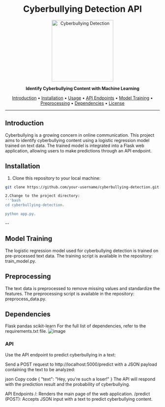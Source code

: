 <h1 align="center">Cyberbullying Detection API</h1>


  <p align="center">
  <img src="https://github.com/melbinmartin/socialsafe/assets/79624780/77944ea7-1954-4ee8-9360-b5622aa3bbe5" alt="Cyberbullying Detection" width="200"/>
</p>


<p align="center">
  <strong>Identify Cyberbullying Content with Machine Learning</strong>
</p>

<p align="center">
  <a href="#introduction">Introduction</a> •
  <a href="#installation">Installation</a> •
  <a href="#usage">Usage</a> •
  <a href="#api-endpoints">API Endpoints</a> •
  <a href="#model-training">Model Training</a> •
  <a href="#preprocessing">Preprocessing</a> •
  <a href="#dependencies">Dependencies</a> •
  <a href="#license">License</a>
</p>

---

## Introduction

Cyberbullying is a growing concern in online communication. This project aims to identify cyberbullying content using a logistic regression model trained on text data. The trained model is integrated into a Flask web application, allowing users to make predictions through an API endpoint.

## Installation

1. Clone this repository to your local machine:

```bash
git clone https://github.com/your-username/cyberbullying-detection.git

2.Change to the project directory:
'''bash
cd cyberbullying-detection.

python app.py.
```


--
## Model Training
The logistic regression model used for cyberbullying detection is trained on pre-processed text data. The training script is available in the repository: train_model.py.

## Preprocessing
The text data is preprocessed to remove missing values and standardize the features. The preprocessing script is available in the repository: preprocess_data.py.

## Dependencies
Flask
pandas
scikit-learn
For the full list of dependencies, refer to the requirements.txt file.
![image](https://github.com/melbinmartin/socialsafe/assets/79624780/1af00f80-814d-419e-ab76-1d6612c9616b)


### API 

Use the API endpoint to predict cyberbullying in a text:

Send a POST request to http://localhost:5000/predict with a JSON payload containing the text to be analyzed:

json
Copy code
{
    "text": "Hey, you're such a loser!"
}
The API will respond with the prediction result and the probability of cyberbullying.

API Endpoints
/: Renders the main page of the web application.
/predict (POST): Accepts JSON input with a text to predict cyberbullying content.
